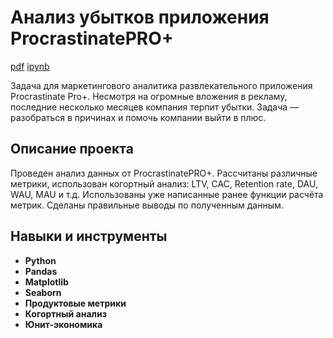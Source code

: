 # Анализ убытков приложения ProcrastinatePRO+

[pdf](https://github.com/ArtBoS/portfolio/blob/main/Project1/f0065aa6-b9b6-4735-acfe-1eb2f2d4d2b4.pdf) [ipynb](https://github.com/ArtBoS/portfolio/blob/main/Project1/f0065aa6-b9b6-4735-acfe-1eb2f2d4d2b4%20(1).ipynb)

Задача для маркетингового аналитика развлекательного приложения Procrastinate Pro+. Несмотря на огромные вложения в рекламу, последние несколько месяцев компания терпит убытки. Задача — разобраться в причинах и помочь компании выйти в плюс.

## Описание проекта

Проведен анализ данных от ProcrastinatePRO+.
Рассчитаны различные метрики, использован когортный анализ: LTV, CAC, Retention rate, DAU, WAU, MAU и т.д. Использованы уже написанные ранее функции расчёта метрик. Сделаны правильные выводы по полученным данным.


## Навыки и инструменты

- **Python**
- **Pandas**
- **Matplotlib**
- **Seaborn**
- **Продуктовые метрики**
- **Когортный анализ**
- **Юнит-экономика**
